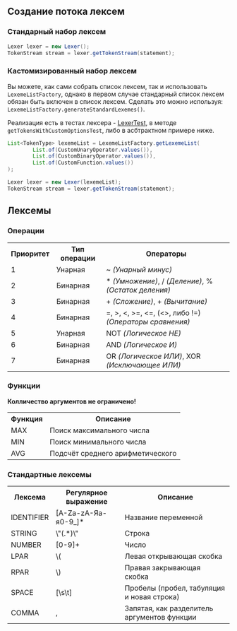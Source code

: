 ## Создание потока лексем

### Стандарный набор лексем
```java
Lexer lexer = new Lexer();
TokenStream stream = lexer.getTokenStream(statement);
```

### Кастомизированный набор лексем
Вы можете, как сами собрать список лексем,
так и использовать `LexemeListFactory`,  однако в первом случае
стандарный список лексем обязан быть включен в список лексем.
Сделать это можно используя: `LexemeListFactory.generateStandardLexemes()`.

Реализация есть в тестах лексера - [LexerTest](/src/test/java/ru/shulgindaniil/token/LexerTest.java), в методе `getTokensWithCustomOptionsTest`, либо в асбтрактном примере ниже.

```java
List<TokenType> lexemeList = LexemeListFactory.getLexemeList(
        List.of(CustomUnaryOperator.values()),
        List.of(CustomBinaryOperator.values()),
        List.of(CustomFunction.values())
);

Lexer lexer = new Lexer(lexemeList);
TokenStream stream = lexer.getTokenStream(statement);
```
## Лексемы
### Операции
<table>
    <tr>
        <th>Приоритет</th>
        <th>Тип операции</th>
        <th>Операторы</th>
    </tr>
    <tr>
        <td>1</td>
        <td>Унарная</td>
        <td>~ <i>(Унарный минус)</i></td>
    </tr>
    <tr>
        <td>2</td>
        <td>Бинарная</td>
        <td>* <i>(Умножение)</i>, / <i>(Деление)</i>, % <i>(Остаток деления)</i></td>
    </tr>
    <tr>
        <td>3</td>
        <td>Бинарная</td>
        <td>+ <i>(Сложение)</i>, + <i>(Вычитание)</i></td>
    </tr>
    <tr>
        <td>4</td>
        <td>Бинарная</td>
        <td>=, >, <, >=, <=, (<>, либо !=) <i>(Операторы сравнения)</i></td>
    </tr>
    <tr>
        <td>5</td>
        <td>Унарная</td>
        <td>NOT <i>(Логическое НЕ)</i></td>
    </tr>
    <tr>
        <td>6</td>
        <td>Бинарная</td>
        <td>AND <i>(Логическое И)</i></td>
    </tr>
    <tr>
        <td>7</td>
        <td>Бинарная</td>
        <td>OR <i>(Логическое ИЛИ)</i>, XOR <i>(Исключающее ИЛИ)</i></td>
    </tr>
</table>

### Функции
**Колличество аргументов не ограничено!**
<table>
    <tr>
        <th>Функция</th>
        <th>Описание</th>
    </tr>
    <tr>
        <td>MAX</td>
        <td>Поиск максимального числа</td>
    </tr>
    <tr>
        <td>MIN</td>
        <td>Поиск минимального числа</td>
    </tr>
  <tr>
        <td>AVG</td>
        <td>Подсчёт среднего арифметического</td>
    </tr>
</table>

### Стандартные лексемы
<table>
    <tr>
        <th>Лексема</th>
        <th>Регулярное выражение</th>
        <th>Описание</th>
    </tr>
    <tr>
        <td>IDENTIFIER</td>
        <td>[A-Za-zА-Яа-я0-9_]*</td>
        <td>Название переменной</td>
    </tr>
    <tr>
        <td>STRING</td>
        <td>\"(.*)\"</td>
        <td>Строка</td>
    </tr>
    <tr>
        <td>NUMBER</td>
        <td>[0-9]+</td>
        <td>Число</td>
    </tr>
    <tr>
        <td>LPAR</td>
        <td>\(</td>
        <td>Левая открывающая скобка</td>
    </tr>
    <tr>
        <td>RPAR</td>
        <td>\)</td>
        <td>Правая закрывающая скобка</td>
    </tr>
    <tr>
        <td>SPACE</td>
        <td>[\s\t]</td>
        <td>Пробелы (пробел, табуляция и новая строка)</td>
    </tr>
    <tr>
        <td>COMMA</td>
        <td>,</td>
        <td>Запятая, как разделитель аргументов функции</td>
    </tr>
</table>

